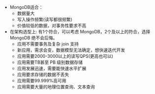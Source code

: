 - MongoDB适合：
    - 数据量大
    - 写入操作频繁(读写都很频繁)
    - 价值较低的数据，对事务性要求不高
- 在架构选型上: 有1个符合，可以考虑 MongoDB，2个及以上的符合，选择 MongoDB 绝不会后悔。
    - 应用不需要事务及复杂 join 支持
    - 新应用，需求会变，数据模型无法确定，想快速迭代开发
    - 应用需要2000-3000以上的读写QPS(更高也可以) 
    - 应用需要TB甚至 PB 级别数据存储 
    - 应用发展迅速，需要能快速水平扩展 
    - 应用要求存储的数据不丢失
    - 应用需要99.999%高可用
    - 应用需要大量的地理位置查询、文本查询